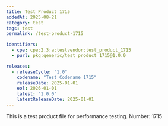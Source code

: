 ```yaml
---
title: Test Product 1715
addedAt: 2025-08-21
category: test
tags: test
permalink: /test-product-1715

identifiers:
  - cpe: cpe:2.3:a:testvendor:test_product_1715
  - purl: pkg:generic/test_product_1715@1.0.0

releases:
  - releaseCycle: "1.0"
    codename: "Test Codename 1715"
    releaseDate: 2025-01-01
    eol: 2026-01-01
    latest: "1.0.0"
    latestReleaseDate: 2025-01-01
---
```


This is a test product file for performance testing. Number: 1715

